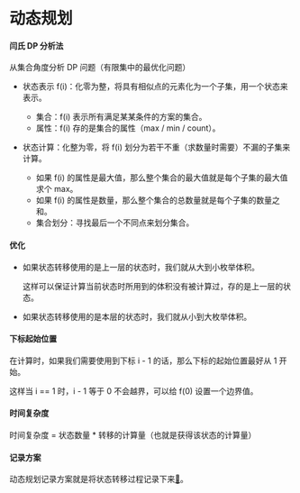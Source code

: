 # 动态规划

#### 闫氏 DP 分析法

从集合角度分析 DP 问题（有限集中的最优化问题）

- 状态表示 f(i)：化零为整，将具有相似点的元素化为一个子集，用一个状态来表示。
  - 集合：f(i) 表示所有满足某某条件的方案的集合。
  - 属性：f(i) 存的是集合的属性（max / min / count）。

- 状态计算：化整为零，将 f(i) 划分为若干不重（求数量时需要）不漏的子集来计算。
  - 如果 f(i) 的属性是最大值，那么整个集合的最大值就是每个子集的最大值求个 max。
  - 如果 f(i) 的属性是数量，那么整个集合的总数量就是每个子集的数量之和。
  - 集合划分：寻找最后一个不同点来划分集合。

#### 优化

- 如果状态转移使用的是上一层的状态时，我们就从大到小枚举体积。

  这样可以保证计算当前状态时所用到的体积没有被计算过，存的是上一层的状态。

- 如果状态转移使用的是本层的状态时，我们就从小到大枚举体积。

#### 下标起始位置

在计算时，如果我们需要使用到下标 i - 1 的话，那么下标的起始位置最好从 1 开始。

这样当 i == 1 时，i - 1 等于 0 不会越界，可以给 f(0) 设置一个边界值。

#### 时间复杂度

时间复杂度 = 状态数量 * 转移的计算量（也就是获得该状态的计算量）

#### 记录方案

动态规划记录方案就是将状态转移过程记录下来[📝](java/practice/AcWing%20895.%20最长上升子序列)。